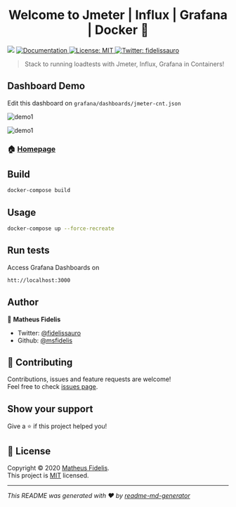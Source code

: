 <h1 align="center">Welcome to Jmeter | Influx | Grafana | Docker 👋</h1>
<p>
  <img src="https://img.shields.io/badge/version-v0-blue.svg?cacheSeconds=2592000" />
  <a href="/docs">
    <img alt="Documentation" src="https://img.shields.io/badge/documentation-yes-brightgreen.svg" target="_blank" />
  </a>
  <a href="LICENSE">
    <img alt="License: MIT" src="https://img.shields.io/badge/License-MIT-yellow.svg" target="_blank" />
  </a>
  <a href="https://twitter.com/fidelissauro">
    <img alt="Twitter: fidelissauro" src="https://img.shields.io/twitter/follow/fidelissauro.svg?style=social" target="_blank" />
  </a>
</p>

> Stack to running loadtests with Jmeter, Influx, Grafana in Containers! 

## Dashboard Demo

Edit this dashboard on `grafana/dashboards/jmeter-cnt.json`

![demo1](./github/demo1.png)

![demo1](./github/demo2.png)

### 🏠 [Homepage](/)

## Build

```sh
docker-compose build
```

## Usage

```sh
docker-compose up --force-recreate
```

## Run tests

Access Grafana Dashboards on

```sh
htt://localhost:3000
```

## Author

👤 **Matheus Fidelis**

* Twitter: [@fidelissauro](https://twitter.com/fidelissauro)
* Github: [@msfidelis](https://github.com/msfidelis)

## 🤝 Contributing

Contributions, issues and feature requests are welcome!<br />Feel free to check [issues page](/issues).

## Show your support

Give a ⭐️ if this project helped you!

## 📝 License

Copyright © 2020 [Matheus Fidelis](https://github.com/msfidelis).<br />
This project is [MIT](LICENSE) licensed.

***
_This README was generated with ❤️ by [readme-md-generator](https://github.com/kefranabg/readme-md-generator)_